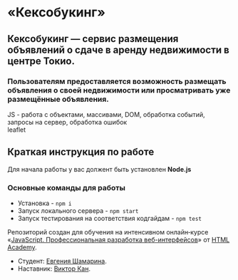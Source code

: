 # «Кексобукинг»

## Кексобукинг — сервис размещения объявлений о сдаче в аренду недвижимости в центре Токио.

### Пользователям предоставляется возможность размещать объявления о своей недвижимости или просматривать уже размещённые объявления.

JS - работа с объектами, массивами, DOM, обработка событий, запросы на сервер, обработка ошибок <br>
leaflet

## Краткая инструкция по работе
Для начала работы у вас должент быть установлен **Node.js**

### Основные команды для работы
- Установка - `npm i`
- Запуск локального сервера - `npm start`
- Запуск тестирования на соответствия кодгайдам - `npm test`

Репозиторий создан для обучения на интенсивном онлайн‑курсе «[JavaScript. Профессиональная разработка веб-интерфейсов](https://htmlacademy.ru/intensive/javascript)» от [HTML Academy](https://htmlacademy.ru).

* Студент: [Евгения Шамарина](https://up.htmlacademy.ru/javascript/24/user/1601005).
* Наставник: [Виктор Кан](https://htmlacademy.ru/profile/viktorkan).
